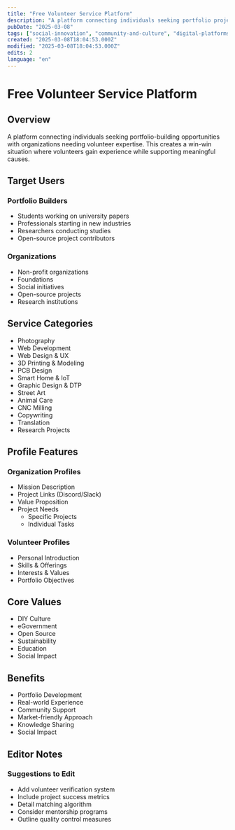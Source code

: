 ```yaml
---
title: "Free Volunteer Service Platform"
description: "A platform connecting individuals seeking portfolio projects with non-profits and social initiatives needing volunteer expertise"
pubDate: "2025-03-08"
tags: ["social-innovation", "community-and-culture", "digital-platforms", "volunteering", "education"]
created: "2025-03-08T18:04:53.000Z"
modified: "2025-03-08T18:04:53.000Z"
edits: 2
language: "en"
---
```


# Free Volunteer Service Platform

## Overview
A platform connecting individuals seeking portfolio-building opportunities with organizations needing volunteer expertise. This creates a win-win situation where volunteers gain experience while supporting meaningful causes.

## Target Users

### Portfolio Builders
- Students working on university papers
- Professionals starting in new industries
- Researchers conducting studies
- Open-source project contributors

### Organizations
- Non-profit organizations
- Foundations
- Social initiatives
- Open-source projects
- Research institutions

## Service Categories
- Photography
- Web Development
- Web Design & UX
- 3D Printing & Modeling
- PCB Design
- Smart Home & IoT
- Graphic Design & DTP
- Street Art
- Animal Care
- CNC Milling
- Copywriting
- Translation
- Research Projects

## Profile Features

### Organization Profiles
- Mission Description
- Project Links (Discord/Slack)
- Value Proposition
- Project Needs
  - Specific Projects
  - Individual Tasks

### Volunteer Profiles
- Personal Introduction
- Skills & Offerings
- Interests & Values
- Portfolio Objectives

## Core Values
- DIY Culture
- eGovernment
- Open Source
- Sustainability
- Education
- Social Impact

## Benefits
- Portfolio Development
- Real-world Experience
- Community Support
- Market-friendly Approach
- Knowledge Sharing
- Social Impact

## Editor Notes

### Suggestions to Edit
- Add volunteer verification system
- Include project success metrics
- Detail matching algorithm
- Consider mentorship programs
- Outline quality control measures

